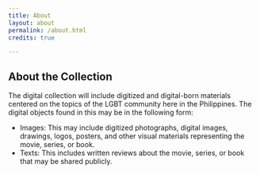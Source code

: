 ```yaml
---
title: About
layout: about
permalink: /about.html
credits: true

---
```


## About the Collection

The digital collection will include digitized and digital-born materials centered on the topics of the LGBT community here in the Philippines. The digital objects found in this may be in the following form:

- Images: This may include digitized photographs, digital images, drawings, logos, posters, and other visual materials representing the movie, series, or book.
- Texts: This includes written reviews about the movie, series, or book that may be shared publicly.


